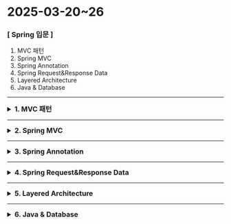 # 2025-03-20~26

### [ Spring 입문 ]

1. MVC 패턴
2. Spring MVC
3. Spring Annotation
4. Spring Request&Response Data
5. Layered Architecture
6. Java & Database
<hr>

<details>

<summary style="font-size: 16px;">
<strong>1. MVC 패턴</strong>
</summary>

1. 대표적인 템플릿 엔진
   1. Thymeleaf  
     - Spring과 통합이 잘 되어있다.  
     - 다양한 기능을 포함하고 있다.
   2. JSP(Java Server Pages)  
     - 예전엔 많이 사용했으나, 현재 안 쓰는 추세

2. MVC 패턴 개요
- Servlet이나 JSP만으로 비지니스 로직과 View Rendering 까지 모두 처리하면 책임이 너무 많아져 고안된 패턴이다. Web Application은 일반적으로 MVC(Model View Controller) 패턴을 사용한다.

3. Servlet 동작 순서 (백엔드 웹 기술의 역사)

  ![alt text](../../img/2025032001.png)

<hr>

  ![alt text](../../img/2025032002.png)

   1. 사용자가 Client(브라우저)를 통해 서버에 HTTP Request 즉, API 요청을 한다.
   2. 요청을 받은 Servlet 컨테이너는 `HttpServletRequest`, `HttpServletResponse`객체를 생성한다.
   3. 설정된 정보(URL, HTTP Method)를 통해 어떠한 Servlet에 대한 요청인지 찾는다.
   4. 해당 Servlet에서 service 메서드를 호출한 뒤 브라우저의 요청 Method에 따라 `doGet()` 혹은`doPost()` 등의 메서드를 호출한다.
   5. 서버에서 응답을 생성한 뒤 `HttpServletResponse`객체에 응답을 담아 Client(브라우저)에 반환한다.
   6. 응답이 완료되면 생성한 `HttpServletRequest`, `HttpServletResponse`객체를 소멸한다.

- Servlet 문제점
    - 화면을 그리는 View 영역과 비지니스 로직이 Servlet 하나에 모두 섞여있다.
    - 책임을 너무 많이 가지고 있다.

- Servlet과 JSP 구조

  ![alt text](../../img/2025032003.png)

- Servlet, JSP 방식의 문제점
  1. Servlet만을 사용한 경우 View를 위한 코드와 비지니스 로직을 처리하는 코드가 Servlet에 모두 존재하여 유지보수가 어려워진다.
  2. **JSP를 사용하여 View를 분리하였지만** 비지니스 로직의 일부가 JSP 파일안에 존재한다. 여전히 책임이 많아 유지보수가 어렵다.


4. **MVC 패턴**
   - 하나의 Servlet이나 JSP로 처리하던 것들을 Model, View, Controller 영역으로 나눈것이다.
   - 기획이 변하지 않는 이상 비지니스 로직과 View의 수정 원인은 별개로 발생한다.
   - 화면 구성에 수정이 발생하면 View만 변경
   - 요구사항에 수정이 발생하는 경우 비지니스 로직 변경
   - 서로 연관이 없는 코드끼리 함께 존재할 필요가 없어 완전히 분리

   - **Controller**
       - 예시 코드에서 Servlet에 해당하는 영역이다.
       1. HTTP Request를 전달받아 파라미터를 검증한다.
       2. 비지니스 로직을 실행한다.
           - 비지니스 로직 : Service Layer를 별도로 만들어서 처리(Layered Architecture)
           - Database와 상호작용 : Repository Layer를 추가로 구성(Layered Architecture)
           - Controller도 비지니스 로직을 포함할 수 있지만 일반적으로 Service Layer를 호출하는 역할을 담당
       3. View에 전달할 결과를 조회하여 Model 객체에 임시로 저장

   - **Model**
       1. View에 출력할 Data를 저장하는 객체
       2. View는 비지니스 로직이나 Data 접근을 몰라도 되고 View Rendering에만 집중(책임 분리)

   - View
       - 예시 코드에서 JSP에 해당하는 영역
       1. Model 객체에 담겨져 있는 Data를 사용하여 화면을 Rendering

  - MVC 패턴의 문제점
    - MVC 패턴을 적용 후 View의 역할은 필요한 데이터를 Model 에서 참조하여 화면을 그리는 역할만 수행하면 된다. 하지만 Controller에 해당하는 부분은 여전히 문제를 가지고 있다.

</details>

<hr>

<details>

<summary style="font-size: 16px;">
<strong>2. Spring MVC</strong>
</summary>


1. Spring MVC 패턴
- Spring MVC는 Spring 프레임워크에서 제공하는 MVC 기반 웹 애플리케이션 개발을 위한 구조로, DispatcherServlet을 중심으로 동작한다.

2. Spring MVC의 주요 컴포넌트
- DispatcherServlet (프론트 컨트롤러)
  - 모든 요청을 받아 적절한 컨트롤러로 전달하는 역할
  - web.xml 또는 Spring Boot 설정에서 자동으로 등록됨

3. Controller (컨트롤러)
- @Controller 또는 @RestController를 사용하여 요청을 처리
- @RequestMapping, @GetMapping, @PostMapping 등을 활용하여 URL을 매핑

4. Model (모델)
- 데이터를 가공하고 저장하는 역할
- @ModelAttribute, @RequestParam 등을 사용하여 데이터를 컨트롤러에서 뷰로 전달

5. View (뷰)
- 클라이언트에게 최종적으로 보여지는 화면
- Thymeleaf, JSP, JSON 응답 등을 통해 결과를 표현

6. ViewResolver
- 컨트롤러에서 반환한 뷰 이름을 실제 뷰 파일(.html, .jsp)로 매핑

7. Spring MVC의 동작 과정
   1. 사용자가 특정 URL 요청
   2. DispatcherServlet이 요청을 받아 HandlerMapping을 통해 적절한 컨트롤러 찾기
   3.  컨트롤러에서 요청을 처리하고 Model 데이터를 생성하여 반환
   4.  ViewResolver가 적절한 뷰를 찾아 렌더링
   5.  최종적으로 사용자에게 응답을 반환
   
8. Spring MVC의 특징
- DispatcherServlet을 중심으로 요청을 처리
- Annotation 기반(@Controller, @RequestMapping 등)으로 유연한 개발 가능
- 다양한 View 기술 지원 (JSP, Thymeleaf, JSON 응답)
- RESTful 웹 서비스 개발이 용이함

9. 일반 MVC 패턴 vs Spring MVC 패턴 비교

| 구분           | 일반 MVC 패턴                         | Spring MVC 패턴                             |
|----------------|---------------------------------------|--------------------------------------------|
| 프론트 컨트롤러 | 없음 (요청마다 개별 컨트롤러 실행)    | DispatcherServlet이 모든 요청을 처리     |
| 요청 처리 방식 | 컨트롤러가 직접 Model, View 연결      | HandlerMapping을 통해 적절한 컨트롤러 찾음|
| 뷰 처리 방식   | JSP, HTML, JavaScript 등             | Thymeleaf, JSP, JSON 응답 가능            |
| 데이터 전달 방식 | 컨트롤러에서 직접 데이터 전달        | Model, @RequestParam, @ModelAttribute 사용|
| 비즈니스 로직   | 컨트롤러 내부에서 직접 수행 가능     | Service, DAO 등으로 계층 분리            |

10. 정리
- MVC 패턴은 애플리케이션을 Model, View, Controller로 나누어 구조화하는 방식
- Spring MVC는 Spring 프레임워크에서 MVC 패턴을 구현한 것으로, DispatcherServlet을 중심으로 동작
- Controller에서 요청을 처리하고, Model을 통해 데이터를 전달하며, ViewResolver를 통해 뷰를 결정
- RESTful API를 구현할 때는 @RestController를 사용하여 JSON 응답을 반환

</details>

<hr>


<details>

<summary style="font-size: 16px;">
<strong>3. Spring Annotation</strong>
</summary>

1. `로깅`과 `@Slf4j`
- Lombok의 @Slf4j는 로깅을 위한 인터페이스로, 구현체로 Logback을 주로 사용
- 로그 레벨: TRACE > DEBUG > INFO > WARN > ERROR
- 운영 환경에서는 system.out.println() 대신 로깅 라이브러리 사용

2. `@Controller`, `@RestController`
- @Controller : View 반환에 사용 (Thymeleaf, JSP 등 템플릿 엔진과 함께 사용)
- @RestController : 데이터 반환에 사용 (HTTP Body에 직접 데이터 작성)

3. 주요 `어노테이션`
- @Component : Spring Bean 등록
- @Target : 애노테이션이 적용될 대상 지정
- @Retention : 애노테이션 정보 유지 기간 설정
- @Documented : Javadoc에 문서화 포함

4. Request Mapping
- @RequestMapping : URL과 메서드 매핑 (클래스와 메서드 레벨 모두 적용 가능)
- @GetMapping, @PostMapping, @PutMapping, @DeleteMapping, @PatchMapping : HTTP 메서드별 축약형
- @PathVariable : URL 경로 변수 사용
- params : 특정 파라미터 조건 설정
- headers : 특정 헤더 조건 설정

  | 작업       | HTTP 메서드 | URL 패턴                  |
  |------------|-------------|--------------------------|
  | 전체 조회   | GET         | `/posts`                 |
  | 단건 조회   | GET         | `/posts/{id}`            |
  | 생성       | POST        | `/posts`                 |
  | 전체 수정   | PUT         | `/posts/{id}`            |
  | 삭제       | DELETE      | `/posts/{id}`            |

</details>

<hr>

<details>

<summary style="font-size: 16px;">
<strong>4. Spring Request&Response Data</strong>
</summary>

 1. HTTP 요청 데이터 처리 방식
- Query Parameter (GET)
  - URL 뒤 `?key=value` 형태로 전달
  - `@RequestParam`으로 접근
  - 필수 파라미터 설정: `@RequestParam(required=true)`
  - 기본값 설정: `@RequestParam(defaultValue="guest")`

- Form Data (POST)
  - `x-www-form-urlencoded` 형식
  - `@ModelAttribute`로 객체 자동 바인딩
  - 주의: 필드명과 파라미터명 일치해야 함

- HTTP Body (JSON)
  - REST API에서 주로 사용
  - `@RequestBody`로 객체 변환
  - 반드시 `Content-Type: application/json` 설정 필요

2. 주요 어노테이션
- @ModelAttribute
  - Form 데이터 → 객체 매핑
  - Setter 기반 바인딩
  - 생략 가능 (단, 객체 타입인 경우)

- @RequestBody
  - JSON → 객체 매핑
  - `HttpMessageConverter`가 처리
  - 생략 불가능 (생략 시 `@ModelAttribute` 적용됨)

3. HTTP 응답 핵심
- ResponseEntity
  - 상태 코드, 헤더, 바디 모두 제어 가능
  - 예: `return ResponseEntity.status(201).body(data);`

- @ResponseBody
- 반환 값을 HTTP Body에 직접 작성
- `@RestController` 사용 시 자동 적용

4. 주의

   1. 타입 불일치  
   - Form 데이터에서 `age=abc` 전송 시 `BindException` 발생 → 검증(Validation) 필요

   1. JSON 처리  
   - 요청/응답 모두 `Content-Type: application/json` 필수
   - 기본적으로 Jackson 라이브러리 사용

   1. 파라미터 생략  
   - `@RequestParam` 생략 시 `required=false`로 동작 → 명시적 작성 권장

</details>

<hr>

<details>

<summary style="font-size: 16px;">
<strong>5. Layered Architecture</strong>
</summary>

1. Layered Architecture

- 계층 구조와 역할

  | 계층                  | 주요 기능                                                                 | 사용 컴포넌트                |
  |-----------------------|--------------------------------------------------------------------------|-----------------------------|
  | **Presentation**      | - 사용자 요청 처리<br>- API/View 응답                                    | Controller                 |
  | **Business (Service)**| - 비즈니스 로직 처리<br>- 트랜잭션 관리                                  | Service                    |
  | **Data Access**       | - DB 연동<br>- CRUD 작업 수행                                           | Repository (DAO)           |

2. 계층 간 데이터 흐름
클라이언트 → Controller → Service → Repository → DB  
↓
클라이언트 ← DTO/View ← Service ←

3. 장점
- 관심사 분리 : 각 계층은 단일 책임 원칙 적용
- 유지보수성 : 기능 변경 시 해당 계층만 수정
- 테스트 용이 : 계층별 독립적 테스트 가능

</details>

<hr>

<details>

<summary style="font-size: 16px;">
<strong>6. Java & Database</strong>
</summary>

1. JDBC 주요 개념

    | 구성 요소             | 설명                                                                     |
    |-----------------------|--------------------------------------------------------------------------|
    | **Connection**        | DB 연결 세션 관리                                                       |
    | **Statement**         | 정적 SQL 실행 (보안 취약)                                                |
    | **PreparedStatement** | 파라미터 바인딩 지원 (SQL Injection 방어)                                |
    | **ResultSet**         | 쿼리 결과를 객체로 매핑                                                  |

2. SQL Injection 방어
    ```java
    // 취약한 방식 (Statement)
    String query = "SELECT * FROM users WHERE id = " + userInput;

    // 안전한 방식 (PreparedStatement)
    String query = "SELECT * FROM users WHERE id = ?";
    PreparedStatement pstmt = connection.prepareStatement(query);
    pstmt.setString(1, userInput);
    ```

3. 트랜잭션 관리
    ```java
    connection.setAutoCommit(false);  // 트랜잭션 시작
    try {
        accountDAO.withdraw(sender, amount);
        accountDAO.deposit(receiver, amount);
        connection.commit();  // 성공 시 커밋
    } catch (SQLException e) {
        connection.rollback();  // 실패 시 롤백
    }
    ```

4. DB 설계 핵심
- 정규화 : 데이터 중복 최소화 (1NF, 2NF, 3NF)
- 인덱스 : 검색 성능 향상 (BUT 과도한 인덱스는 쓰기 성능 저하)
- ACID : 원자성(Atomicity), 일관성(Consistency), 격리성(Isolation), 지속성(Durability)

5. 팁
   1. 계층 분리 원칙
      - Controller: HTTP 요청/응답 처리만 담당
      - Service: @Transactional로 트랜잭션 관리
      - Repository: 순수한 DB 접근 로직

   2. 성능 최적화
      - Connection Pool 사용 (HikariCP 등)
      - Batch Insert/Update 처리
      - 불필요한 조회 최소화

   3. 보안 강화
      - 모든 사용자 입력값 검증(Validation)
      - PreparedStatement 100% 활용
      - 에러 메시지 노출 제한

</detail>
